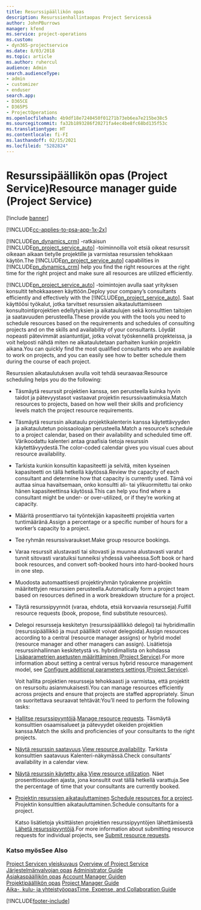 ```yaml
---
title: Resurssipäällikön opas
description: Resurssienhallintaopas Project Servicessä
author: JohnPBurrows
manager: kfend
ms.service: project-operations
ms.custom:
- dyn365-projectservice
ms.date: 8/03/2018
ms.topic: article
ms.author: ruhercul
audience: Admin
search.audienceType:
- admin
- customizer
- enduser
search.app:
- D365CE
- D365PS
- ProjectOperations
ms.openlocfilehash: 4b9df18e7240450f01271b73eb6ea7e215be38c5
ms.sourcegitcommit: fa32b1893286f20271fa4ec4be8fc68bd135f53c
ms.translationtype: HT
ms.contentlocale: fi-FI
ms.lasthandoff: 02/15/2021
ms.locfileid: "5282824"
---
```

# <a name="resource-manager-guide-project-service"></a><span data-ttu-id="eb97a-103">Resurssipäällikön opas (Project Service)</span><span class="sxs-lookup"><span data-stu-id="eb97a-103">Resource manager guide (Project Service)</span></span>

[!include [banner](../includes/psa-now-project-operations.md)]

[!INCLUDE[cc-applies-to-psa-app-1x-2x](../includes/cc-applies-to-psa-app-1x-2x.md)]

<span data-ttu-id="eb97a-104">[!INCLUDE[pn_dynamics_crm](../includes/pn-dynamics-crm.md)] -ratkaisun [!INCLUDE[pn_project_service_auto](../includes/pn-project-service-auto.md)] -toiminnoilla voit etsiä oikeat resurssit oikeaan aikaan tietylle projektille ja varmistaa resurssien tehokkaan käytön.</span><span class="sxs-lookup"><span data-stu-id="eb97a-104">The [!INCLUDE[pn_project_service_auto](../includes/pn-project-service-auto.md)] capabilities in [!INCLUDE[pn_dynamics_crm](../includes/pn-dynamics-crm.md)] help you find the right resources at the right time for the right project and make sure all resources are utilized efficiently.</span></span>  
  
 <span data-ttu-id="eb97a-105">[!INCLUDE[pn_project_service_auto](../includes/pn-project-service-auto.md)] -toimintojen avulla saat yrityksen konsultit tehokkaaseen käyttöön.</span><span class="sxs-lookup"><span data-stu-id="eb97a-105">Deploy your company’s consultants efficiently and effectively with the [!INCLUDE[pn_project_service_auto](../includes/pn-project-service-auto.md)].</span></span> <span data-ttu-id="eb97a-106">Saat käyttöösi työkalut, jotka tarvitset resurssien aikatauluttamiseen konsultointiprojektien edellytyksien ja aikataulujen sekä konsulttien taitojen ja saatavuuden perusteella.</span><span class="sxs-lookup"><span data-stu-id="eb97a-106">These provide you with the tools you need to schedule resources based on the requirements and schedules of consulting projects and on the skills and availability of your consultants.</span></span> <span data-ttu-id="eb97a-107">Löydät nopeasti pätevimmät asiantuntijat, jotka voivat työskennellä projekteissa, ja voit helposti nähdä miten ne aikataulutetaan parhaiten kunkin projektin aikana.</span><span class="sxs-lookup"><span data-stu-id="eb97a-107">You can quickly find the most qualified consultants who are available to work on projects, and you can easily see how to better schedule them during the course of each project.</span></span>  
  
 <span data-ttu-id="eb97a-108">Resurssien aikataulutuksen avulla voit tehdä seuraavaa:</span><span class="sxs-lookup"><span data-stu-id="eb97a-108">Resource scheduling helps you do the following:</span></span>  
  
- <span data-ttu-id="eb97a-109">Täsmäytä resurssit projektien kanssa, sen perusteella kuinka hyvin taidot ja pätevyystasot vastaavat projektin resurssivaatimuksia.</span><span class="sxs-lookup"><span data-stu-id="eb97a-109">Match resources to projects, based on how well their skills and proficiency levels match the project resource requirements.</span></span>  
  
- <span data-ttu-id="eb97a-110">Täsmäytä resurssin aikataulu projektikalenterin kanssa käytettävyyden ja aikataulutetun poissaoloajan perusteella.</span><span class="sxs-lookup"><span data-stu-id="eb97a-110">Match a resource’s schedule to a project calendar, based on their availability and scheduled time off.</span></span> <span data-ttu-id="eb97a-111">Värikoodattu kalenteri antaa graafisia tietoja resurssin käytettävyydestä.</span><span class="sxs-lookup"><span data-stu-id="eb97a-111">The color-coded calendar gives you visual cues about resource availability.</span></span>  
  
- <span data-ttu-id="eb97a-112">Tarkista kunkin konsultin kapasiteetti ja selvitä, miten kyseinen kapasiteetti on tällä hetkellä käytössä.</span><span class="sxs-lookup"><span data-stu-id="eb97a-112">Review the capacity of each consultant and determine how that capacity is currently used.</span></span> <span data-ttu-id="eb97a-113">Tämä voi auttaa sinua havaitsemaan, onko konsultti ali- tai ylikuormitettu tai onko hänen kapasiteettinsa käytössä.</span><span class="sxs-lookup"><span data-stu-id="eb97a-113">This can help you find where a consultant might be under- or over-utilized, or if they’re working at capacity.</span></span>  
  
- <span data-ttu-id="eb97a-114">Määritä prosenttiarvo tai työntekijän kapasiteetti projektia varten tuntimääränä.</span><span class="sxs-lookup"><span data-stu-id="eb97a-114">Assign a percentage or a specific number of hours for a worker’s capacity to a project.</span></span>  
  
- <span data-ttu-id="eb97a-115">Tee ryhmän resurssivaraukset.</span><span class="sxs-lookup"><span data-stu-id="eb97a-115">Make group resource bookings.</span></span>  
  
- <span data-ttu-id="eb97a-116">Varaa resurssit alustavasti tai sitovasti ja muunna alustavasti varatut tunnit sitovasti varatuiksi tunneiksi yhdessä vaiheessa.</span><span class="sxs-lookup"><span data-stu-id="eb97a-116">Soft book or hard book resources, and convert soft-booked hours into hard-booked hours in one step.</span></span>  
  
- <span data-ttu-id="eb97a-117">Muodosta automaattisesti projektiryhmän työrakenne projektiin määritettyjen resurssien perusteella.</span><span class="sxs-lookup"><span data-stu-id="eb97a-117">Automatically form a project team based on resources defined in a work breakdown structure for a project.</span></span>  
  
- <span data-ttu-id="eb97a-118">Täytä resurssipyynnöt (varaa, ehdota, etsiä korvaavia resursseja).</span><span class="sxs-lookup"><span data-stu-id="eb97a-118">Fulfill resource requests (book, propose, find substitute resources).</span></span>  
  
- <span data-ttu-id="eb97a-119">Delegoi resursseja keskitetyn (resurssipäällikkö delegoi) tai hybridimallin (resurssipäällikkö ja muut päälliköt voivat delegoida).</span><span class="sxs-lookup"><span data-stu-id="eb97a-119">Assign resources according to a central (resource manager assigns) or hybrid model (resource manager and other managers can assign).</span></span> <span data-ttu-id="eb97a-120">Lisätietoja resurssinhallinnan keskitetystä vs. hybridimallista on kohdassa [Lisäparametrien asetusten määrittäminen (Project Service)](../psa/configure-additional-parameters-settings.md).</span><span class="sxs-lookup"><span data-stu-id="eb97a-120">For more information about setting a central versus hybrid resource management model, see [Configure additional parameters settings (Project Service)](../psa/configure-additional-parameters-settings.md).</span></span>  
  
  <span data-ttu-id="eb97a-121">Voit hallita projektien resursseja tehokkaasti ja varmistaa, että projektit on resursoitu asianmukaisesti.</span><span class="sxs-lookup"><span data-stu-id="eb97a-121">You can manage resources efficiently across projects and ensure that projects are staffed appropriately.</span></span> <span data-ttu-id="eb97a-122">Sinun on suoritettava seuraavat tehtävät:</span><span class="sxs-lookup"><span data-stu-id="eb97a-122">You’ll need to perform the following tasks:</span></span>  
  
- <span data-ttu-id="eb97a-123">[Hallitse resurssipyyntöjä](../psa/manage-resource-requests.md).</span><span class="sxs-lookup"><span data-stu-id="eb97a-123">[Manage resource requests](../psa/manage-resource-requests.md).</span></span> <span data-ttu-id="eb97a-124">Täsmäytä konsulttien osaamisalueet ja pätevyydet oikeiden projektien kanssa.</span><span class="sxs-lookup"><span data-stu-id="eb97a-124">Match the skills and proficiencies of your consultants to the right projects.</span></span>  
  
- <span data-ttu-id="eb97a-125">[Näytä resurssin saatavuus](../psa/view-resource-availability.md).</span><span class="sxs-lookup"><span data-stu-id="eb97a-125">[View resource availability](../psa/view-resource-availability.md).</span></span> <span data-ttu-id="eb97a-126">Tarkista konsulttien saatavuus Kalenteri-näkymässä.</span><span class="sxs-lookup"><span data-stu-id="eb97a-126">Check consultants’ availability in a calendar view.</span></span>  
  
- <span data-ttu-id="eb97a-127">[Näytä resurssin käytetty aika](../psa/view-resource-utilization.md).</span><span class="sxs-lookup"><span data-stu-id="eb97a-127">[View resource utilization](../psa/view-resource-utilization.md).</span></span> <span data-ttu-id="eb97a-128">Näet prosenttiosuuden ajasta, jona konsultit ovat tällä hetkellä varattuja.</span><span class="sxs-lookup"><span data-stu-id="eb97a-128">See the percentage of time that your consultants are currently booked.</span></span>  
  
- <span data-ttu-id="eb97a-129">[Projektin resurssien aikatauluttaminen](../psa/schedule-resources-project.md).</span><span class="sxs-lookup"><span data-stu-id="eb97a-129">[Schedule resources for a project](../psa/schedule-resources-project.md).</span></span> <span data-ttu-id="eb97a-130">Projektin konsulttien aikatauluttaminen.</span><span class="sxs-lookup"><span data-stu-id="eb97a-130">Schedule consultants for a project.</span></span>  
  
  <span data-ttu-id="eb97a-131">Katso lisätietoja yksittäisten projektien resurssipyyntöjen lähettämisestä [Lähetä resurssipyyntöjä](../psa/submit-resource-requests.md).</span><span class="sxs-lookup"><span data-stu-id="eb97a-131">For more information about submitting resource requests for individual projects, see [Submit resource requests](../psa/submit-resource-requests.md).</span></span>  
  
### <a name="see-also"></a><span data-ttu-id="eb97a-132">Katso myös</span><span class="sxs-lookup"><span data-stu-id="eb97a-132">See Also</span></span>  
 <span data-ttu-id="eb97a-133">[Project Servicen yleiskuvaus](../psa/overview.md) </span><span class="sxs-lookup"><span data-stu-id="eb97a-133">[Overview of Project Service](../psa/overview.md) </span></span>  
 <span data-ttu-id="eb97a-134">[Järjestelmänvalvojan opas](../psa/admin-guide.md) </span><span class="sxs-lookup"><span data-stu-id="eb97a-134">[Administrator Guide](../psa/admin-guide.md) </span></span>  
 <span data-ttu-id="eb97a-135">[Asiakaspäällikön opas](../psa/account-manager-guide.md) </span><span class="sxs-lookup"><span data-stu-id="eb97a-135">[Account Manager Guiden](../psa/account-manager-guide.md) </span></span>  
 <span data-ttu-id="eb97a-136">[Projektipäällikön opas](../psa/project-manager-guide.md) </span><span class="sxs-lookup"><span data-stu-id="eb97a-136">[Project Manager Guide](../psa/project-manager-guide.md) </span></span>  
 [<span data-ttu-id="eb97a-137">Aika-, kulu- ja yhteistyöopas</span><span class="sxs-lookup"><span data-stu-id="eb97a-137">Time, Expense, and Collaboration Guide</span></span>](../psa/time-expense-collaboration-guide.md)


[!INCLUDE[footer-include](../includes/footer-banner.md)]
